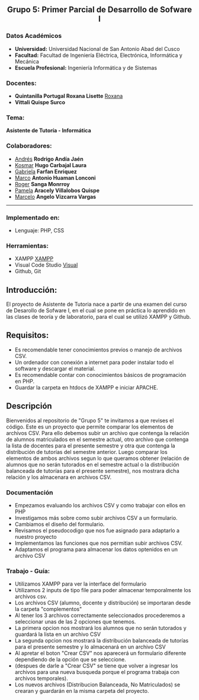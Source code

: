 ## **<center> Grupo 5: Primer Parcial de Desarrollo de Sofware I  </center>**
### Datos Académicos

- **Universidad:** Universidad Nacional de San Antonio Abad del Cusco
- **Facultad:** Facultad de Ingeniería Eléctrica, Electrónica, Informática y Mecánica
- **Escuela Profesional:** Ingeniería Informática y de Sistemas

### Docentes:
- **Quintanilla Portugal Roxana Lisette** [Roxana](https://github.com/nitanilla "Roxana")
- **Vittali Quispe Surco**

### Tema:
 ****Asistente de Tutoría - Informática****

### Colaboradores:
- [Andrés]() **Rodrigo Andía Jaén**
- [Kosmar](https://github.com/Kosmar-Hu) **Hugo Carbajal Laura** 
- [Gabriela](https://github.com/gabrielafarfan1) **Farfan Enriquez** 
- [Marco](https://github.com/MarcoAntonioHL) **Antonio Huaman Lonconi**
- [Roger](https://github.com/150406) **Sanga Monrroy** 
- [Pamela](https://github.com/Alema2) **Aracely Villalobos Quispe** 
- [Marcelo](https://github.com/MarceloVizcarra) **Angelo Vizcarra Vargas**
---
### Implementado en:
- Lenguaje:  PHP, CSS

### Herramientas:
- XAMPP [XAMPP](https://www.apachefriends.org/es/index.html)
- Visual Code Studio [Visual](https://code.visualstudio.com)
- Github, Git

## Introducción:
El proyecto de Asistente de Tutoria nace a partir de una examen del curso de Desarollo de Sofware I, en el cual se pone en práctica lo aprendido en las clases de teoría y de laboratorio, para el cual se utilizó XAMPP  y Github.

## Requisitos:
- Es recomendable tener conocimientos previos o manejo de archivos CSV.
- Un ordenador con conexión a internet para poder instalar todo el software y descargar el material.
- Es recomendable contar con conocimientos básicos de programación en PHP.
- Guardar la carpeta en htdocs de XAMPP e iniciar APACHE.

## Descripción
Bienvenidos al repositorio de "Grupo 5" te invitamos a que revises el código. Este es un proyecto que permite comparar los elementos de archivos CSV. Para ello debemos subir un archivo que contenga la relación de alumnos matriculados en el semestre actual, otro archivo que contenga la lista de docentes para el presente semestre y otra que contenga la distribución de tutorías del semestre anterior. Luego comparar los elementos de ambos archivos segun lo que queramos obtener (relación de alumnos que no serán tutorados en el semestre actual o  la distribución balanceada de tutorías para el presente semestre), nos mostrara dicha relación y los almacenara en archivos CSV.
### Documentación
- Empezamos evaluando los archivos CSV y como trabajar con ellos en PHP
- Investigamos más sobre como subir archivos CSV a un formulario.
-	Cambiamos el diseño del formulario.
- Revisamos el pseudocodigo que nos fue asignado para adaptarlo a nuestro proyecto
-	Implementamos las funciones que nos permitian subir archivos CSV.
- Adaptamos el programa para almacenar los datos optenidos en un archivo CSV
### Trabajo - Guía:
- Utilizamos XAMPP para ver la interface del formulario
- Utilizamos 2 inputs de tipo file para poder almacenar temporalmente los archivos csv.
- Los archivos CSV (alumno, docente y distribución) se importaran desde la carpeta "complementos"
- Al tener los 3 archivos correctamente seleccionados procederemos a seleccionar unas de las 2 opciones que tenemos.
- La primera opcion nos mostrará los alumnos que no serán tutorados y guardará la lista en un archivo CSV
- La segunda opcion nos mostrará la distribución balanceada de tutorías para el presente semestre y lo almacenará en un archivo CSV
- Al apretar el boton "Crear CSV" nos aparecerá un formulario diferente dependiendo de la opción que se seleccione.
- (despues de darle a "Crear CSV" se tiene que volver a ingresar los archivos para una nueva busqueda porque el programa trabaja con archivos temporales).
- Los nuevos archivos (Distribucion Balanceada, No Matriculados) se crearan y guardarán en la misma carpeta del proyecto.
